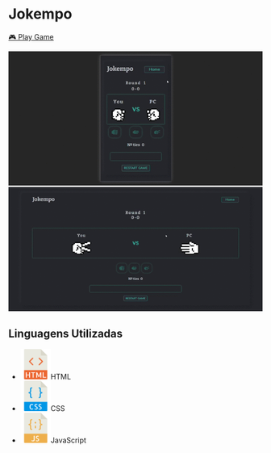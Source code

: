 <h1>Jokempo</h1>

<a href="https://ana-ferreiramg.github.io/jokempo/">🎮 Play Game</a>

<img src="assets/img/JokempoGameMobile.gif" alt="Jokempo Game Mobile"/>
<img src="assets/img/JokempoGame.gif" alt="Jokempo Game"/>

<h2>Linguagens Utilizadas</h2>
<ul>
    <li><img src="imgs_readme/html.png" height="60px" height="60px"/>HTML</li>
    <li><img src="imgs_readme/css.png" height="60px" height="60px"/>CSS</li>
    <li><img src="imgs_readme/javascript.png" height="60px" height="60px"/>JavaScript</li>
</ul>